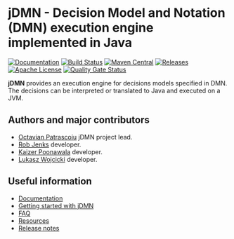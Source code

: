 # jDMN - Decision Model and Notation (DMN) execution engine implemented in Java

[![Documentation](https://img.shields.io/badge/Documentation-online-brightgreen.svg)](https://github.com/goldmansachs/jdmn/blob/master/docs/index.md)
[![Build Status](https://github.com/goldmansachs/jdmn/actions/workflows/build-main.yml/badge.svg?branch=master)](https://github.com/goldmansachs/jdmn/actions/workflows/build-main.yml)
[![Maven Central](https://maven-badges.herokuapp.com/maven-central/com.goldmansachs.jdmn/jdmn-parent/badge.svg)](https://maven-badges.herokuapp.com/maven-central/com.goldmansachs.jdmn/jdmn-parent)
[![Releases](https://img.shields.io/github/release/goldmansachs/jdmn.svg)](https://github.com/goldmansachs/jdmn/releases)
[![Apache License](https://img.shields.io/badge/License-Apache%202-blue.svg)](LICENSE.txt)
[![Quality Gate Status](https://sonarcloud.io/api/project_badges/measure?project=goldmansachs_jdmn&metric=alert_status)](https://sonarcloud.io/dashboard?id=goldmansachs_jdmn)

**jDMN** provides an execution engine for decisions models specified in DMN. The decisions can be interpreted or translated to Java and executed on a JVM.

## Authors and major contributors

* [Octavian Patrascoiu](https://github.com/opatrascoiu) jDMN project lead.
* [Rob Jenks](https://github.com/RobJenks) developer.
* [Kaizer Poonawala](https://github.com/kaizer) developer.
* [Lukasz Wojcicki](https://github.com/wojcickiluk) developer.

## Useful information

* [Documentation](https://github.com/goldmansachs/jdmn/blob/master/docs/index.md)
* [Getting started with jDMN](https://github.com/goldmansachs/jdmn/blob/master/docs/getting-started.md)
* [FAQ](https://github.com/goldmansachs/jdmn/blob/master/docs/faq/index.md)
* [Resources](https://github.com/goldmansachs/jdmn/blob/master/docs/resources.md)
* [Release notes](https://github.com/goldmansachs/jdmn/releases)


